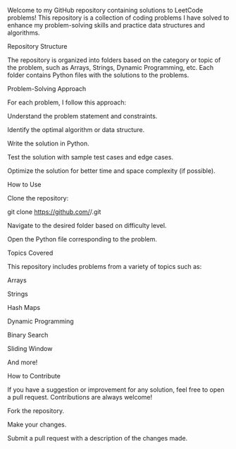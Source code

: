 Welcome to my GitHub repository containing solutions to LeetCode problems! This repository is a collection of coding problems I have solved to enhance my problem-solving skills and practice data structures and algorithms.

Repository Structure

The repository is organized into folders based on the category or topic of the problem, such as Arrays, Strings, Dynamic Programming, etc. Each folder contains Python files with the solutions to the problems.


Problem-Solving Approach

For each problem, I follow this approach:

Understand the problem statement and constraints.

Identify the optimal algorithm or data structure.

Write the solution in Python.

Test the solution with sample test cases and edge cases.

Optimize the solution for better time and space complexity (if possible).

How to Use

Clone the repository:

git clone https://github.com/<your-username>/<repo-name>.git

Navigate to the desired folder based on difficulty level.

Open the Python file corresponding to the problem.

Topics Covered

This repository includes problems from a variety of topics such as:

Arrays

Strings

Hash Maps

Dynamic Programming

Binary Search

Sliding Window

And more!

How to Contribute

If you have a suggestion or improvement for any solution, feel free to open a pull request. Contributions are always welcome!

Fork the repository.

Make your changes.

Submit a pull request with a description of the changes made.